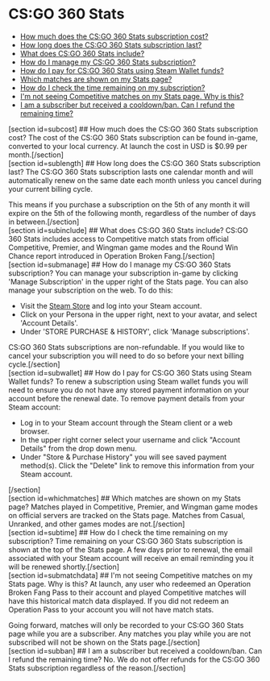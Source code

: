 # CS:GO 360 Stats


* [How much does the CS:GO 360 Stats subscription cost?](#subcost)
* [How long does the CS:GO 360 Stats subscription last?](#sublength)
* [What does CS:GO 360 Stats include?](#subinclude)
* [How do I manage my CS:GO 360 Stats subscription?](#submanage)
* [How do I pay for CS:GO 360 Stats using Steam Wallet funds?](#subwallet)
* [Which matches are shown on my Stats page?](#whichmatches)
* [How do I check the time remaining on my subscription?](#subtime)
* [I'm not seeing Competitive matches on my Stats page. Why is this?](#submatchdata)
* [I am a subscriber but received a cooldown/ban. Can I refund the remaining time?](#subban)

  
[section id=subcost] ## How much does the CS:GO 360 Stats subscription cost?
The cost of the CS:GO 360 Stats subscription can be found in-game, converted to your local currency. At launch the cost in USD is $0.99 per month.[/section]   
[section id=sublength] ## How long does the CS:GO 360 Stats subscription last?
The CS:GO 360 Stats subscription lasts one calendar month and will automatically renew on the same date each month unless you cancel during your current billing cycle.  
  
This means if you purchase a subscription on the 5th of any month it will expire on the 5th of the following month, regardless of the number of days in between.[/section]   
[section id=subinclude] ## What does CS:GO 360 Stats include?
CS:GO 360 Stats includes access to Competitive match stats from official Competitive, Premier, and Wingman game modes and the Round Win Chance report introduced in Operation Broken Fang.[/section]   
[section id=submanage] ## How do I manage my CS:GO 360 Stats subscription?
You can manage your subscription in-game by clicking 'Manage Subscription' in the upper right of the Stats page. You can also manage your subscription on the web. To do this:  

* Visit the [Steam Store](https://store.steampowered.com/) and log into your Steam account.
* Click on your Persona in the upper right, next to your avatar, and select 'Account Details'.
* Under 'STORE PURCHASE & HISTORY', click 'Manage subscriptions'.

CS:GO 360 Stats subscriptions are non-refundable. If you would like to cancel your subscription you will need to do so before your next billing cycle.[/section]   
[section id=subwallet] ## How do I pay for CS:GO 360 Stats using Steam Wallet funds?
To renew a subscription using Steam wallet funds you will need to ensure you do not have any stored payment information on your account before the renewal date. To remove payment details from your Steam account:  

* Log in to your Steam account through the Steam client or a web browser.
* In the upper right corner select your username and click "Account Details" from the drop down menu.
* Under "Store & Purchase History" you will see saved payment method(s). Click the "Delete" link to remove this information from your Steam account.

[/section]  
[section id=whichmatches] ## Which matches are shown on my Stats page?
Matches played in Competitive, Premier, and Wingman game modes on official servers are tracked on the Stats page. Matches from Casual, Unranked, and other games modes are not.[/section]   
[section id=subtime] ## How do I check the time remaining on my subscription?
Time remaining on your CS:GO 360 Stats subscription is shown at the top of the Stats page. A few days prior to renewal, the email associated with your Steam account will receive an email reminding you it will be renewed shortly.[/section]   
[section id=submatchdata] ## I'm not seeing Competitive matches on my Stats page. Why is this?
At launch, any user who redeemed an Operation Broken Fang Pass to their account and played Competitive matches will have this historical match data displayed. If you did not redeem an Operation Pass to your account you will not have match stats.  
  
Going forward, matches will only be recorded to your CS:GO 360 Stats page while you are a subscriber. Any matches you play while you are not subscribed will not be shown on the Stats page.[/section]   
[section id=subban] ## I am a subscriber but received a cooldown/ban. Can I refund the remaining time?
No. We do not offer refunds for the CS:GO 360 Stats subscription regardless of the reason.[/section]